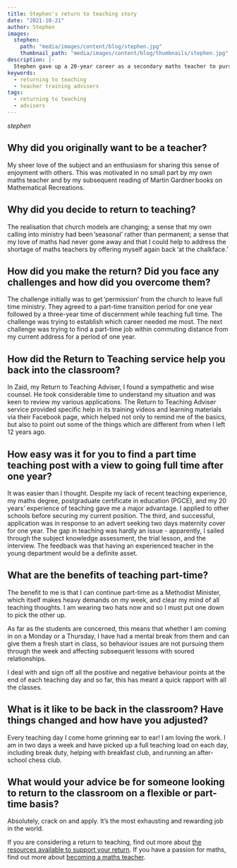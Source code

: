 ```yaml
---
title: Stephen's return to teaching story
date: "2021-10-21"
author: Stephen
images:
  stephen:
    path: "media/images/content/blog/stephen.jpg"
    thumbnail_path: "media/images/content/blog/thumbnails/stephen.jpg"
description: |-
  Stephen gave up a 20-year career as a secondary maths teacher to pursue a call into full time Methodist Ministry. However, his love of maths never left him and 12 years later he returned to teaching part-time.
keywords:
  - returning to teaching
  - teacher training advisers
tags:
  - returning to teaching
  - advisers
---
```


$stephen$

## Why did you originally want to be a teacher?

My sheer love of the subject and an enthusiasm for sharing this sense of enjoyment with others. This was motivated in no small part by my own maths teacher and by my subsequent reading of Martin Gardner books on Mathematical Recreations.

## Why did you decide to return to teaching?

The realisation that church models are changing; a sense that my own calling into ministry had been ’seasonal’ rather than permanent; a sense that my love of maths had never gone away and that I could help to address the shortage of maths teachers by offering myself again back ‘at the chalkface.’

## How did you make the return? Did you face any challenges and how did you overcome them?

The challenge initially was to get ‘permission’ from the church to leave full time ministry. They agreed to a part-time transition period for one year followed by a three-year time of discernment while teaching full time. The challenge was trying to establish which career needed me most. The next challenge was trying to find a part-time job within commuting distance from my current address for a period of one year.

## How did the Return to Teaching service help you back into the classroom?

In Zaid, my Return to Teaching Adviser, I found a sympathetic and wise counsel. He took considerable time to understand my situation and was keen to review my various applications. The Return to Teaching Adviser service provided specific help in its training videos and learning materials via their Facebook page, which helped not only to remind me of the basics, but also to point out some of the things which are different from when I left 12 years ago.

## How easy was it for you to find a part time teaching post with a view to going full time after one year?

It was easier than I thought. Despite my lack of recent teaching experience, my maths degree, postgraduate certificate in education (PGCE), and my 20 years’ experience of teaching gave me a major advantage. I applied to other schools before securing my current position. The third, and successful, application was in response to an advert seeking two days maternity cover for one year. The gap in teaching was hardly an issue - apparently, I sailed through the subject knowledge assessment, the trial lesson, and the interview. The feedback was that having an experienced teacher in the young department would be a definite asset.

## What are the benefits of teaching part-time?

The benefit to me is that I can continue part-time as a Methodist Minister, which itself makes heavy demands on my week, and clear my mind of all teaching thoughts. I am wearing two hats now and so I must put one down to pick the other up.

As far as the students are concerned, this means that whether I am coming in on a Monday or a Thursday, I have had a mental break from them and can give them a fresh start in class, so behaviour issues are not pursuing them through the week and affecting subsequent lessons with soured relationships.

I deal with and sign off all the positive and negative behaviour points at the end of each teaching day and so far, this has meant a quick rapport with all the classes.

## What is it like to be back in the classroom? Have things changed and how have you adjusted?

Every teaching day I come home grinning ear to ear! I am loving the work. I am in two days a week and have picked up a full teaching load on each day, including break duty, helping with breakfast club, and running an after-school chess club.

## What would your advice be for someone looking to return to the classroom on a flexible or part-time basis?

Absolutely, crack on and apply. It’s the most exhausting and rewarding job in the world.

If you are considering a return to teaching, find out more about [the resources available to support your return](/returning-to-teaching). If you have a passion for maths, find out more about [becoming a maths teacher](/subjects/maths).
